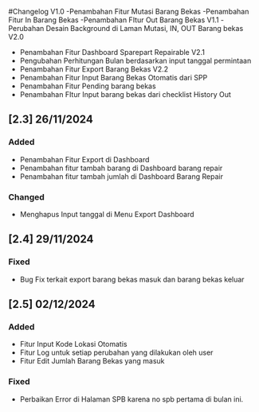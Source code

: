 #Changelog
V1.0
-Penambahan Fitur Mutasi Barang Bekas
-Penambahan Fitur In Barang Bekas
-Penambahan FItur Out Barang Bekas
V1.1
-Perubahan Desain Background di Laman Mutasi, IN, OUT Barang bekas
V2.0
- Penambahan Fitur Dashboard Sparepart Repairable 
V2.1
- Pengubahan Perhitungan Bulan berdasarkan input tanggal permintaan
- Penambahan Fitur Export Barang Bekas
V2.2
- Penambahan Fitur Input Barang Bekas Otomatis dari SPP 
- Penambahan Fitur Pending barang bekas
- Penambahan FItur Input barang bekas dari checklist History Out
## [2.3] 26/11/2024
### Added 
- Penambahan Fitur Export di Dashboard
- Penambahan fitur tambah barang di Dashboard barang repair
- Penambahan fitur tambah jumlah di Dashboard Barang Repair
### Changed
- Menghapus Input tanggal di Menu Export Dashboard
## [2.4] 29/11/2024
### Fixed
- Bug Fix terkait export barang bekas masuk dan barang bekas keluar
## [2.5] 02/12/2024
### Added
- Fitur Input Kode Lokasi Otomatis
- Fitur Log untuk setiap perubahan yang dilakukan oleh user
- Fitur Edit Jumlah Barang Bekas yang masuk
### Fixed 
- Perbaikan Error di Halaman SPB karena no spb pertama di bulan ini.
 